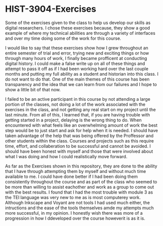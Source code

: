 # HIST-3904-Exercises
  Some of the exercises given to the class to help us develop our skills as digital researchers. I chose these exercises because, they show a good example of where my technical abilities are through a variety of interfaces and over my time doing some of the work for this course. 
 
  I would like to say that these exercises show how I grew throughout an entire semester of trial and error, trying new and exciting things or how through many hours of work, I finally became profficent at conducting digital history. I could make a false write up on all of these things and attempt to pass it off as if I had been working hard over the last couple months and putting my full ability as a student and historian into this class. I do not want to do that. One of the main themes of this course has been transparency and the idea that we can learn from our failures and I hope to show a little bit of that now. 
  
  I failed to be an active participant in this course by not attending a large portion of the classes, not doing a lot of the work associated with the exercises in the class, and not getting any real start on my project until the last minute. From all of this, I learned that, if you are having trouble with getting started in a project, delaying is the wrong thing to do. When encountered with what feels like an overwhelming amount of work the best step would be to just start and ask for help when it is needed. I should have taken advantage of the help that was being offered by the Proffessor and other students within the class. Courses and projects such as this require time, effort, and collaberation to be successful and cannot be avoided.  I should have been honest with myself and those that were involved about what I was doing and how I could realistically move forward. 
  
  As far as the Exercises shown in this repository, they are done to the ability that I have through attempting them by myself and without much time available to me. I could have done better if I had been doing them consistently throughout the course and as part of the class who seemed to be more than willing to assist eachother and work as a group to come out with the best results. I found that I had the most trouble with module 3 as the TEI language was very new to me as is most computerey work. Although Inkscape and Voyant are not tools I had used much either, the intructions and the ease of the tools themselves amde my attempts much more successful, in my opinion. I honestly wish there was more of a progression in how I ddeveloped over the course howeverit is as it is. 
